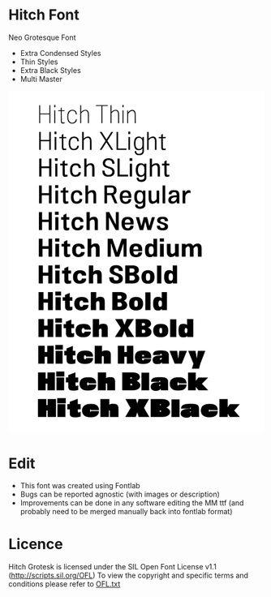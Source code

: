 # Hitch Font
Neo Grotesque Font

* Extra Condensed Styles
* Thin Styles
* Extra Black Styles
* Multi Master

![Waterfall](waterfall.png "Waterfall of regular hitch styles")

# Edit
* This font was created using Fontlab
* Bugs can be reported agnostic (with images or description)
* Improvements can be done in any software editing the MM ttf (and probably need to be merged manually back into fontlab format)


# Licence
Hitch Grotesk is licensed under the SIL Open Font License v1.1 (<http://scripts.sil.org/OFL>)
To view the copyright and specific terms and conditions please refer to [OFL.txt](/OFL.txt)





